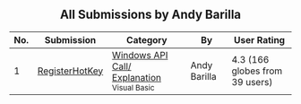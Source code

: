﻿<div align="center">

## All Submissions by Andy Barilla

</div>

No.  | Submission | Category | By   | User Rating
---- | ---------- | -------- | ---- | -----------
1 | [RegisterHotKey<br />](https://github.com/Planet-Source-Code/andy-barilla-registerhotkey__1-1064) | [Windows API Call/ Explanation<br /><sup>Visual Basic</sup>](../ByCategory/windows-api-call-explanation__1-39.md) | Andy Barilla | 4.3 (166 globes from 39 users)
